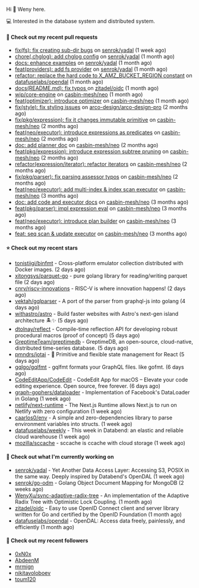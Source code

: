 Hi 👋 Weny here.

💻 Interested in the database system and distributed system.

#### 🔨 Check out my recent pull requests

- [fix(fs): fix creating sub-dir bugs](https://github.com/senrok/yadal/pull/5) on [senrok/yadal](https://github.com/senrok/yadal) (1 week ago)
- [chore(.chglog): add chglog config](https://github.com/senrok/yadal/pull/4) on [senrok/yadal](https://github.com/senrok/yadal) (1 month ago)
- [docs: enhance examples](https://github.com/senrok/yadal/pull/3) on [senrok/yadal](https://github.com/senrok/yadal) (1 month ago)
- [feat(providers): add fs provider](https://github.com/senrok/yadal/pull/1) on [senrok/yadal](https://github.com/senrok/yadal) (1 month ago)
- [refactor: replace the hard code to X_AMZ_BUCKET_REGION constant](https://github.com/datafuselabs/opendal/pull/866) on [datafuselabs/opendal](https://github.com/datafuselabs/opendal) (1 month ago)
- [docs(README.md): fix typos ](https://github.com/zitadel/oidc/pull/227) on [zitadel/oidc](https://github.com/zitadel/oidc) (1 month ago)
- [wip/core-engine](https://github.com/casbin-mesh/neo/pull/69) on [casbin-mesh/neo](https://github.com/casbin-mesh/neo) (1 month ago)
- [feat(optimizer): introduce optimizer](https://github.com/casbin-mesh/neo/pull/68) on [casbin-mesh/neo](https://github.com/casbin-mesh/neo) (1 month ago)
- [fix(style): fix styling issues](https://github.com/arco-design/arco-design-pro/pull/78) on [arco-design/arco-design-pro](https://github.com/arco-design/arco-design-pro) (2 months ago)
- [fix(pkg/expression): fix it changes immutable primitive](https://github.com/casbin-mesh/neo/pull/67) on [casbin-mesh/neo](https://github.com/casbin-mesh/neo) (2 months ago)
- [feat(neo/executor): introduce expressions as predicates](https://github.com/casbin-mesh/neo/pull/65) on [casbin-mesh/neo](https://github.com/casbin-mesh/neo) (2 months ago)
- [doc: add planner doc](https://github.com/casbin-mesh/neo/pull/62) on [casbin-mesh/neo](https://github.com/casbin-mesh/neo) (2 months ago)
- [feat(pkg/expression): introduce expression subtree pruning](https://github.com/casbin-mesh/neo/pull/61) on [casbin-mesh/neo](https://github.com/casbin-mesh/neo) (2 months ago)
- [refactor(expression/iterator): refactor iterators](https://github.com/casbin-mesh/neo/pull/60) on [casbin-mesh/neo](https://github.com/casbin-mesh/neo) (2 months ago)
- [fix(pkg/parser): fix parsing assessor typos](https://github.com/casbin-mesh/neo/pull/59) on [casbin-mesh/neo](https://github.com/casbin-mesh/neo) (2 months ago)
- [feat(neo/executor): add multi-index &amp; index scan executor](https://github.com/casbin-mesh/neo/pull/57) on [casbin-mesh/neo](https://github.com/casbin-mesh/neo) (3 months ago)
- [doc: add code and executor docs](https://github.com/casbin-mesh/neo/pull/55) on [casbin-mesh/neo](https://github.com/casbin-mesh/neo) (3 months ago)
- [feat(pkg/parser): impl expression eval](https://github.com/casbin-mesh/neo/pull/54) on [casbin-mesh/neo](https://github.com/casbin-mesh/neo) (3 months ago)
- [feat(neo/executor): introduce plan builder](https://github.com/casbin-mesh/neo/pull/52) on [casbin-mesh/neo](https://github.com/casbin-mesh/neo) (3 months ago)
- [feat: seq scan &amp; update executor](https://github.com/casbin-mesh/neo/pull/49) on [casbin-mesh/neo](https://github.com/casbin-mesh/neo) (3 months ago)

#### ⭐ Check out my recent stars

- [tonistiigi/binfmt](https://github.com/tonistiigi/binfmt) - Cross-platform emulator collection distributed with Docker images. (2 days ago)
- [xitongsys/parquet-go](https://github.com/xitongsys/parquet-go) - pure golang library for reading/writing parquet file (2 days ago)
- [cnrv/riscv-innovations](https://github.com/cnrv/riscv-innovations) - RISC-V is where innovation happens! (2 days ago)
- [vektah/gqlparser](https://github.com/vektah/gqlparser) - A port of the parser from graphql-js into golang (4 days ago)
- [withastro/astro](https://github.com/withastro/astro) - Build faster websites with Astro&#39;s next-gen island architecture 🏝✨ (5 days ago)
- [dtolnay/reflect](https://github.com/dtolnay/reflect) - Compile-time reflection API for developing robust procedural macros (proof of concept) (5 days ago)
- [GreptimeTeam/greptimedb](https://github.com/GreptimeTeam/greptimedb) - GreptimeDB, an open-source, cloud-native, distributed time-series database. (5 days ago)
- [pmndrs/jotai](https://github.com/pmndrs/jotai) - 👻 Primitive and flexible state management for React (5 days ago)
- [gqlgo/gqlfmt](https://github.com/gqlgo/gqlfmt) - gqlfmt formats your GraphQL files. like gofmt. (6 days ago)
- [CodeEditApp/CodeEdit](https://github.com/CodeEditApp/CodeEdit) - CodeEdit App for macOS – Elevate your code editing experience. Open source, free forever. (6 days ago)
- [graph-gophers/dataloader](https://github.com/graph-gophers/dataloader) - Implementation of Facebook&#39;s DataLoader in Golang (1 week ago)
- [netlify/next-runtime](https://github.com/netlify/next-runtime) - The Next.js Runtime allows Next.js to run on Netlify with zero configuration (1 week ago)
- [caarlos0/env](https://github.com/caarlos0/env) - A simple and zero-dependencies library to parse environment variables into structs. (1 week ago)
- [datafuselabs/weekly](https://github.com/datafuselabs/weekly) - This week in Databend: an elastic and reliable cloud warehouse (1 week ago)
- [mozilla/sccache](https://github.com/mozilla/sccache) - sccache is ccache with cloud storage (1 week ago)

#### 👷 Check out what I'm currently working on

- [senrok/yadal](https://github.com/senrok/yadal) - Yet Another Data Access Layer: Accessing S3, POSIX in the same way. Deeply inspired by Databend&#39;s OpenDAL (1 week ago)
- [senrok/go-odm](https://github.com/senrok/go-odm) - Golang Object Document Mapping for MongoDB (2 weeks ago)
- [WenyXu/sync-adaptive-radix-tree](https://github.com/WenyXu/sync-adaptive-radix-tree) - An implementation of the Adaptive Radix Tree with Optimistic Lock Coupling. (1 month ago)
- [zitadel/oidc](https://github.com/zitadel/oidc) - Easy to use OpenID Connect client and server library written for Go and certified by the OpenID Foundation (1 month ago)
- [datafuselabs/opendal](https://github.com/datafuselabs/opendal) - OpenDAL: Access data freely, painlessly, and efficiently (1 month ago)

#### 👯 Check out my recent followers

- [0xN0x](https://github.com/0xN0x)
- [AbdeenM](https://github.com/AbdeenM)
- [mrmign](https://github.com/mrmign)
- [nikitavoloboev](https://github.com/nikitavoloboev)
- [toum120](https://github.com/toum120)


